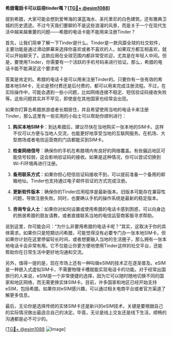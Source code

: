 **希腊電話卡可以註冊tinder嗎？[[TG💪+ @esim1088](https://t.me/s/esim1088)]**

提到希腊，大家可能会想到爱琴海的湛蓝海水、圣托里尼的白色建筑，还有雅典卫城的历史遗迹。不过今天我们要聊的不是这些浪漫的风景，而是关于一个在现代生活中越来越重要的问题——希腊的电话卡能不能用来注册Tinder？

首先，让我们简单了解一下Tinder是什么。Tinder是一款风靡全球的社交软件，主要功能是通过滑动屏幕来选择你喜欢或者不喜欢的人，如果双方都互相喜欢，就可以开始聊天了。这款应用在全球范围内都非常受欢迎，尤其是在年轻人中间。但是，要使用Tinder，你需要有一个活跃的手机号码来进行验证。那么，希腊的电话卡能不能满足这个要求呢？

答案是肯定的。希腊的电话卡是可以用来注册Tinder的。只要你有一张有效的希腊本地SIM卡，无论是预付费还是后付费的，都可以用来完成注册流程。不过，在实际操作中，可能会遇到一些小问题，比如网络连接不稳定、短信验证码接收失败等。这些问题其实并不罕见，即使是在其他国家也经常会出现。

如果你打算去希腊旅游或者长期居住，并且希望使用当地的电话卡来注册Tinder，那么这里有一些实用的小贴士可以帮助你顺利进行：

1. **购买本地SIM卡**：到达希腊后，建议尽快在当地购买一张本地的SIM卡。这样不仅可以方便与当地人交流，也能更好地享受当地的互联网服务。在机场、大型商场或者电信运营商的门店都能买到SIM卡。

2. **检查网络信号**：确保你的手机在希腊境内有良好的网络覆盖。有些偏远地区可能信号较弱，这会影响验证码的接收。如果是这种情况，你可以尝试切换到Wi-Fi环境再进行注册。

3. **备用联系方式**：如果你担心短信验证码接收不到，可以提前准备一个备用的邮箱地址。Tinder也支持通过电子邮件验证的方式完成注册。

4. **更新软件版本**：确保你的Tinder应用程序是最新版本。旧版本可能存在兼容性问题，导致注册失败。同时，也要确认手机的操作系统是最新的稳定版本。

5. **咨询专业人士**：如果你对如何设置或使用希腊的电话卡感到困惑，可以向身边的旅居希腊的朋友请教，或者直接联系当地的电信运营商客服寻求帮助。

说到这里，你可能会问：“为什么非要用希腊的电话卡呢？”其实，这取决于你的具体需求。如果你只是短期访问希腊，可能觉得没有必要专门办一张本地SIM卡。但如果你计划在这里停留较长时间，或者想要融入当地的生活圈子，那么拥有一张本地电话卡会非常有用。它不仅能让你更方便地使用Tinder这样的社交平台，还能帮助你在日常生活中更好地沟通和交流。

另外，值得一提的是，现在市场上还有一种叫做eSIM的技术正在逐渐普及。eSIM是一种嵌入式虚拟SIM卡，不需要物理卡槽就能实现电话卡的功能。对于经常出国旅行的人来说，eSIM是一个非常便捷的选择，因为它可以随时随地切换不同的国家和地区网络，而无需更换实体SIM卡。目前，许多国家和地区已经开始支持eSIM，包括希腊。如果你对eSIM感兴趣，可以通过相关电商平台或者官方渠道了解更多信息。

最后，无论你是选择传统的实体SIM卡还是新兴的eSIM技术，关键是要根据自己的实际情况做出最适合自己的决定。毕竟，无论是线上交友还是线下生活，顺畅的沟通都是必不可少的。

[[TG💪+ @esim1088](https://t.me/s/esim1088) ![Image](https://i.postimg.cc/4NQfJmqS/Snipaste-2025-05-13-00-14-12.png)]